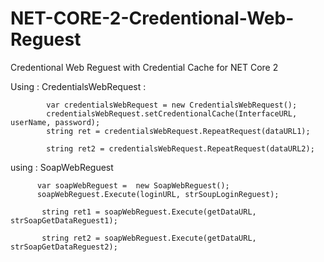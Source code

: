 # NET-CORE-2-Credentional-Web-Reguest
Credentional Web Reguest with Credential Cache for NET Core 2

Using : CredentialsWebRequest :

    
            var credentialsWebRequest = new CredentialsWebRequest();
            credentialsWebRequest.setCredentionalCache(InterfaceURL, userName, password);
            string ret = credentialsWebRequest.RepeatRequest(dataURL1);
			
		    string ret2 = credentialsWebRequest.RepeatRequest(dataURL2);
			
using : SoapWebReguest

          var soapWebReguest =  new SoapWebReguest();
		  soapWebReguest.Execute(loginURL, strSoupLoginReguest);
		  
		   string ret1 = soapWebReguest.Execute(getDataURL, strSoapGetDataReguest1);
		   
		   string ret2 = soapWebReguest.Execute(getDataURL, strSoapGetDataReguest2);
		  
		  

